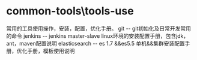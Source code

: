 # common-tools\tools-use
常用的工具使用操作，安装，配置，优化手册。
git -- git初始化及日常开发常用的命令
jenkins  -- jenkins master-slave linux环境的安装配置手册，包含jdk，ant，maven配置说明
elasticsearch -- es 1.7 &&es5.5 单机&&集群安装配置手册，优化手册，模板使用说明